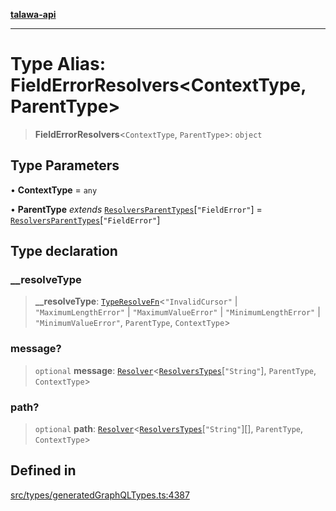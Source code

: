 [**talawa-api**](../../../README.md)

***

# Type Alias: FieldErrorResolvers\<ContextType, ParentType\>

> **FieldErrorResolvers**\<`ContextType`, `ParentType`\>: `object`

## Type Parameters

• **ContextType** = `any`

• **ParentType** *extends* [`ResolversParentTypes`](ResolversParentTypes.md)\[`"FieldError"`\] = [`ResolversParentTypes`](ResolversParentTypes.md)\[`"FieldError"`\]

## Type declaration

### \_\_resolveType

> **\_\_resolveType**: [`TypeResolveFn`](TypeResolveFn.md)\<`"InvalidCursor"` \| `"MaximumLengthError"` \| `"MaximumValueError"` \| `"MinimumLengthError"` \| `"MinimumValueError"`, `ParentType`, `ContextType`\>

### message?

> `optional` **message**: [`Resolver`](Resolver.md)\<[`ResolversTypes`](ResolversTypes.md)\[`"String"`\], `ParentType`, `ContextType`\>

### path?

> `optional` **path**: [`Resolver`](Resolver.md)\<[`ResolversTypes`](ResolversTypes.md)\[`"String"`\][], `ParentType`, `ContextType`\>

## Defined in

[src/types/generatedGraphQLTypes.ts:4387](https://github.com/Suyash878/talawa-api/blob/b5a9d8b4a1ea678a3d6f5b710b3721f91a3052fc/src/types/generatedGraphQLTypes.ts#L4387)
